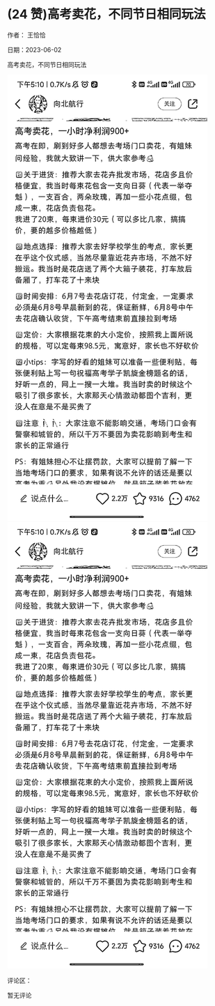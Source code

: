 
# (24 赞)高考卖花，不同节日相同玩法

作者：  王恰恰

日期：2023-06-02

高考卖花，不同节日相同玩法

![](img/gaokao-xiangguan_0955.png)![](img/gaokao-xiangguan_0960.png)

评论区：

暂无评论
